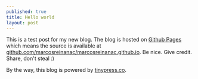 ```yaml
---
published: true
title: Hello world
layout: post
---
```

This is a test post for my new blog. The blog is hosted on [Github Pages](http://pages.github.com/) which means the source is available at [github.com/marcosreinanac/marcosreinanac.github.io](http://github.com/marcosreinanac/marcosreinanac.github.io). Be nice. Give credit. Share, don't steal :)

By the way, this blog is powered by [tinypress.co](https://tinypress.co).
